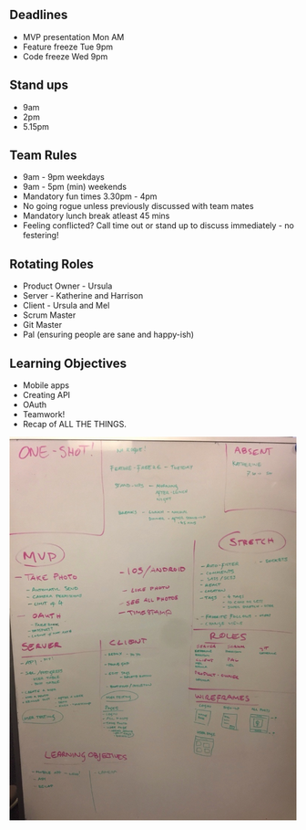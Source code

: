 ## Deadlines

* MVP presentation Mon AM
* Feature freeze Tue 9pm
* Code freeze Wed 9pm

## Stand ups

* 9am 
* 2pm
* 5.15pm

## Team Rules

* 9am - 9pm weekdays
* 9am - 5pm (min) weekends
* Mandatory fun times 3.30pm - 4pm
* No going rogue unless previously discussed with team mates
* Mandatory lunch break atleast 45 mins
* Feeling conflicted? Call time out or stand up to discuss immediately - no festering!


## Rotating Roles

* Product Owner - Ursula
* Server - Katherine and Harrison
* Client - Ursula and Mel
* Scrum Master
* Git Master
* Pal (ensuring people are sane and happy-ish)

## Learning Objectives

* Mobile apps
* Creating API
* OAuth
* Teamwork!
* Recap of ALL THE THINGS.

![plan]

[plan]: https://github.com/one-mile/planning/blob/master/Image%208-12-16%20at%202.42%20PM.jpg




